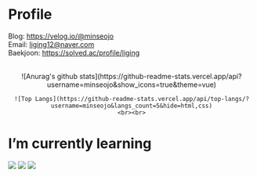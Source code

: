 <!--
<img src="https://img.shields.io/badge/쓰고자하는_텍스트-컬러코드?style=flat-square&logo=simpleicons에서_아이콘이름&logoColor=white"/></a>

[![Anurag's GitHub stats](https://github-readme-stats.vercel.app/api?username=minseojo&theme=dracula)](https://github.com/minseojo)


![header](https://capsule-render.vercel.app/api?type=Waving&color=003458&height=240&section=header&text=MinseoJo&fontSize=60&animation=blinking&5&fontColor=ffffff)
-->

# Profile
Blog: https://velog.io/@minseojo
<br>
Email: liging12@naver.com
<br>
Baekjoon: https://solved.ac/profile/liging
<br><br>

<div align="center">
    ![Anurag's github stats](https://github-readme-stats.vercel.app/api?username=minseojo&show_icons=true&theme=vue)
    <br>
    
    ![Top Langs](https://github-readme-stats.vercel.app/api/top-langs/?username=minseojo&langs_count=5&hide=html,css)
    <br><br>
</div>

# I’m currently learning
<div align="left">
    <img src="https://img.shields.io/badge/Java-007396?style=for-the-badge&logo=java&logoColor=white"/></a>
    <img src="https://img.shields.io/badge/Spring Boot-6DB33F?style=for-the-badge&logo=Spring Boot&logoColor=white"/></a>
    <img src="https://img.shields.io/badge/mysql-4479A1?style=for-the-badge&logo=mysql&logoColor=white"> 
</div>

